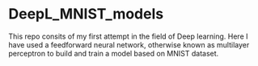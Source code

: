 # DeepL_MNIST_models

This repo consits of my first attempt in the field of Deep learning. Here I have used a feedforward neural network, otherwise known as multilayer perceptron to build and train a model based on MNIST dataset.
